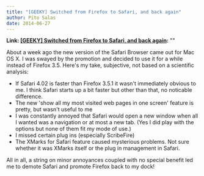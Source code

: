 ```yaml
---
title: "[GEEKY] Switched from Firefox to Safari, and back again"
author: Pito Salas
date: 2014-06-27
---
```


**Link: [[GEEKY] Switched from Firefox to Safari, and back again](None):** ""



About a week ago the new version of the Safari Browser came out for Mac OS X.
I was swayed by the promotion and decided to use it for a while instead of
Firefox 3.5. Here's my take, subjective, not based on a scientific analysis:

  * If Safari 4.02 is faster than Firefox 3.5.1 it wasn't immediately obvious to me. I think Safari starts up a bit faster but other than that, no noticable difference.
  * The new 'show all my most visited web pages in one screen' feature is pretty, but wasn't useful to me
  * I was constantly annoyed that Safari would open a new window when all I wanted was a navigation or at most a  new tab. (Yes I did play with the options but none of them fit my mode of use.)
  * I missed certain plug ins (especially ScribeFire)
  * The XMarks for Safari feature caused mysterious problems. Not sure whether it was XMarks itself or the plug in management in Safari.

All in all, a string on minor annoyances coupled with no special benefit led
me to demote Safari and promote Firefox back to my dock!


